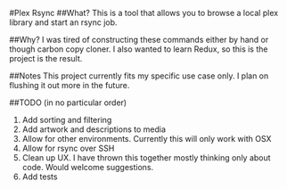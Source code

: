 #Plex Rsync
##What?
This is a tool that allows you to browse a local plex library and start an rsync job.

##Why?
I was tired of constructing these commands either by hand or though carbon copy cloner. I also wanted to learn Redux, so this is the project is the result.

##Notes
This project currently fits my specific use case only. I plan on flushing it out more in the future.

##TODO (in no particular order)
1. Add sorting and filtering
2. Add artwork and descriptions to media
3. Allow for other environments. Currently this will only work with OSX
4. Allow for rsync over SSH
5. Clean up UX. I have thrown this together mostly thinking only about code. Would welcome suggestions.
6. Add tests
